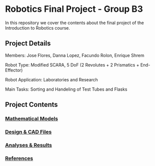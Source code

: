 # Robotics Final Project - Group B3
In this repository we cover the contents about the final project of the Introduction to Robotics course.

## Project Details

Members: Jose Flores, Danna Lopez, Facundo Rolon, Enrique Shrem


Robot Type: Modified SCARA, 5 DoF (2 Revolutes + 2 Prismatics + End-Effector)


Robot Application: Laboratories and Research


Main Tasks: Sorting and Handeling of Test Tubes and Flasks


## Project Contents
### [Mathematical Models](Mathematical%20Models)
### [Design & CAD Files](Design%20&%20CAD%20Files)
### [Analyses & Results](Analyses%20&%20Results)
### [References](References)
